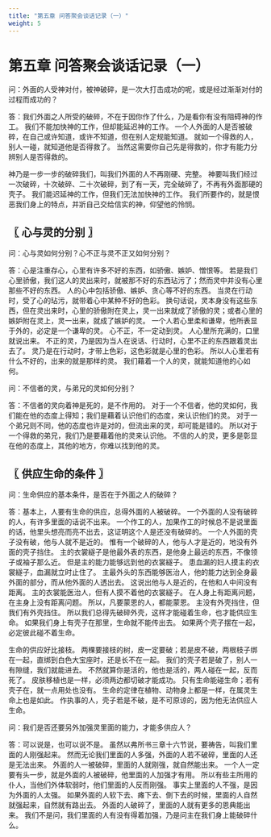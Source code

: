 ```yaml
---
title: "第五章 问答聚会谈话记录（一）"
weight: 5
---
```


# 第五章 问答聚会谈话记录（一）


问：外面的人受神对付，被神破碎，是一次大打击成功的呢，或是经过渐渐对付的过程而成功的？

答：我们外面之人所受的破碎，不在于因你作了什么，乃是看你有没有阻碍神的作工。
我们不能加快神的工作，但却能延迟神的工作。
一个人外面的人是否被破碎，在自己或许知道，或许不知道，但在别人定规能知道。
就如一个得救的人，别人一碰，就知道他是否得救了。
当然这需要你自己先是得救的，你才有能力分辨别人是否得救的。

神乃是一步一步的破碎我们，叫我们外面的人不再刚硬、完整。
神要叫我们经过一次破碎，十次破碎、二十次破碎，到了有一天，完全破碎了，不再有外面那硬的壳子。
我们能迟延神的工作，但我们无法加快神的工作。
我们所要作的，就是恨恶我们身上的特点，并斨自己交给信实的神，仰望他的怜悯。

## 〖 心与灵的分别 〗

问：心与灵如何分别？心不正与灵不正又如何分别？

答：心是注重存心，心里有许多不好的东西，如骄傲、嫉妒、憎恨等。
若是我们心里骄傲，我们这人的灵出来时，就被那不好的东西玷污了；然而灵中并没有心里那些不好的东西。
人的心中包括骄傲、嫉妒、贪心等不好的东西。
当灵在行动时，受了心的玷污，就带着心中某种不好的色彩。
换句话说，灵本身没有这些东西，但在灵出来时，心里的骄傲附在灵上，灵一出来就成了骄傲的灵；或者心里的嫉妒附在灵上，灵一出来，就成了嫉妒的灵。
一个人若心里柔和谦卑，他所表显于外的，必定是一个谦卑的灵。
心不正，不一定动到灵。
人心里所充满的，口里就说出来。
不正的灵，乃是因为当人在说话、行动时，心里不正的东西跟着灵出去了。
灵乃是在行动时，才带上色彩，这色彩就是心里的色彩。
所以人心里若有什么不好的，出来的就是那样的灵。
我们藉着一个人的灵，就能知道他的心如何。

问：不信者的灵，与弟兄的灵如何分别？

答：不信者的灵向着神是死的，是不作用的。
对于一个不信者，他的灵如何，我们能在他的态度上得知；我们是藉着认识他们的态度，来认识他们的灵。
对于一个弟兄则不同，他的态度也许是对的，但流出来的灵，却可能是错的。
所以对于一个得救的弟兄，我们乃是要藉着他的灵来认识他。
不信的人的灵，更多是彰显在他的态度上，其他的地方，你难以找到他的灵。

## 〖 供应生命的条件 〗

问：生命供应的基本条件，是否在于外面之人的破碎？

答：基本上，人要有生命的供应，总得外面的人被破碎。
一个外面的人没有破碎的人，有许多里面的话说不出来。
一个作工的人，加果作工的时候总不是说里面的话，他里头想亮而亮不出去，这证明这个人是还没有破碎的。
一个人外面的壳子没有破，他与人就不是近的。
惟有一个破碎的人，他与人才是近的，地没有外面的壳子挡住。
主的衣裳繸子是他最外表的东西，是他身上最远的东西，不像领子或袖子那么近。
但是主的能力能够远到他的衣裳繸子。
患血漏的妇人摸主的衣裳繸子，血漏就立时止住了。
主最外头的东西能够医治人，他的能力达到全身最外面的部分，而从他外面的人透出去。
这说出他与人是近的，在他和人中间没有距离。
主的衣裳能医治人，但有人摸不着他的衣裳繸子。
在人身上有距离问题，在主身上没有距离问题。
所以，凡要蒙恩的人，都能蒙恩。
主没有外壳挡住，但我们有外壳挡住。
所以我们总得先破碎外壳，这样才能碰着生命，也才能供应生命。
如果我们身上有壳子在那里，生命就不能传出去。
如果两个壳子摆在一起，必定彼此碰不着生命。

生命的供应好比接枝。
两棵要接枝的树，皮一定要破；若是皮不破，两根枝子绑在一起，直绑到白色大宝座时，还是长不在一起。
我们的壳子若是破了，别人一有隙缝，我们就能进去。
不然就算你是活的，他也是活的，两人碰在一起，反而死了。
皮肤移植也是一样，必须两边都切破才能成功。
只有生命能碰生命；若有壳子在，就一点用处也没有。
生命的定律在植物、动物身上都是一样，在属灵生命上也是如此。
作执事的人，壳子若是不破，是不可原谅的，因为他无法供应人生命。

问：我们是否还要另外加强灵里面的能力，才能多供应人？

答：可以说是，也可以说不是。
虽然以弗所书三章十六节说，要祷告，叫我们里面的人刚强起来。
然而无论我们里面的人多强，外面的人若不破碎，里面的人还是无法出来。
外面的人一被破碎，里面的人就刚强，就自然能出来。
一个人一定要有头一步，就是外面的人被破碎，他里面的人加强才有用。
所以有些主所用的仆人，当他们外体软弱时，他们里面的人反而刚强。
事实上里面的人不强，是因为外面的人太强。
如果外面的人软下去、瘫下去、倒下去的时候，里面的人自然就强起来，自然就有路出去。
外面的人破碎了，里面的人就有更多的恩典能出来。
我们不是问，我们里面的人有没有得着加强，乃是问主在我们身上能破碎什么。
